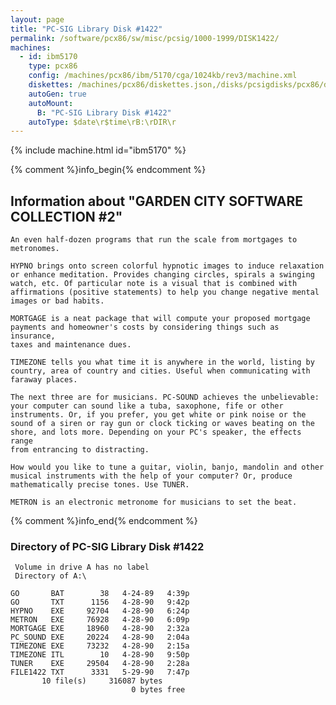 ```yaml
---
layout: page
title: "PC-SIG Library Disk #1422"
permalink: /software/pcx86/sw/misc/pcsig/1000-1999/DISK1422/
machines:
  - id: ibm5170
    type: pcx86
    config: /machines/pcx86/ibm/5170/cga/1024kb/rev3/machine.xml
    diskettes: /machines/pcx86/diskettes.json,/disks/pcsigdisks/pcx86/diskettes.json
    autoGen: true
    autoMount:
      B: "PC-SIG Library Disk #1422"
    autoType: $date\r$time\rB:\rDIR\r
---
```


{% include machine.html id="ibm5170" %}

{% comment %}info_begin{% endcomment %}

## Information about "GARDEN CITY SOFTWARE COLLECTION #2"

    An even half-dozen programs that run the scale from mortgages to
    metronomes.
    
    HYPNO brings onto screen colorful hypnotic images to induce relaxation
    or enhance meditation. Provides changing circles, spirals a swinging
    watch, etc. Of particular note is a visual that is combined with
    affirmations (positive statements) to help you change negative mental
    images or bad habits.
    
    MORTGAGE is a neat package that will compute your proposed mortgage
    payments and homeowner's costs by considering things such as insurance,
    taxes and maintenance dues.
    
    TIMEZONE tells you what time it is anywhere in the world, listing by
    country, area of country and cities. Useful when communicating with
    faraway places.
    
    The next three are for musicians. PC-SOUND achieves the unbelievable:
    your computer can sound like a tuba, saxophone, fife or other
    instruments. Or, if you prefer, you get white or pink noise or the
    sound of a siren or ray gun or clock ticking or waves beating on the
    shore, and lots more. Depending on your PC's speaker, the effects range
    from entrancing to distracting.
    
    How would you like to tune a guitar, violin, banjo, mandolin and other
    musical instruments with the help of your computer? Or, produce
    mathematically precise tones. Use TUNER.
    
    METRON is an electronic metronome for musicians to set the beat.
{% comment %}info_end{% endcomment %}


### Directory of PC-SIG Library Disk #1422

     Volume in drive A has no label
     Directory of A:\

    GO       BAT        38   4-24-89   4:39p
    GO       TXT      1156   4-28-90   9:42p
    HYPNO    EXE     92704   4-28-90   6:24p
    METRON   EXE     76928   4-28-90   6:09p
    MORTGAGE EXE     18960   4-28-90   2:32a
    PC_SOUND EXE     20224   4-28-90   2:04a
    TIMEZONE EXE     73232   4-28-90   2:15a
    TIMEZONE ITL        10   4-28-90   9:50p
    TUNER    EXE     29504   4-28-90   2:28a
    FILE1422 TXT      3331   5-29-90   7:47p
           10 file(s)     316087 bytes
                               0 bytes free
